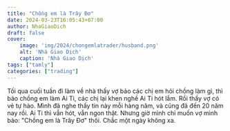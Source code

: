```yaml
---
title: "Chồng em là Trây Đơ"
date: 2024-03-23T16:05:43+07:00
author: NhaGiaoDich
draft: false
cover:
    image: 'img/2024/chongemlatrader/husband.png'
    alt: 'Nhà Giao Dịch'
    caption: 'Nhà Giao Dịch'
tags: ["tamly"]
categories: ["trading"]
---
```


Tối qua cuối tuần đi làm về  nhà thấy vợ bảo các chị em hỏi chồng làm gì, thì bảo chồng em làm Ai Ti, các chị lại khen nghề Ai Ti hót lắm. Rồi thấy vợ có vẻ tự hào. Mình đã nghe thấy tin này mỗi hàng năm, và cũng đã đến 20 năm nay rồi. Ai Ti thì vẫn hót, vẫn ngon thật. Nhưng giờ mình chỉ muốn vợ mình bảo: "Chồng em là Trây Đơ" thôi. Chắc một ngày không xa.

